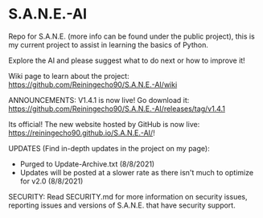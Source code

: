 # S.A.N.E.-AI
Repo for S.A.N.E. (more info can be found under the public project), this is my current project to assist in learning the basics of Python.

Explore the AI and please suggest what to do next or how to improve it!

Wiki page to learn about the project: https://github.com/Reiningecho90/S.A.N.E.-AI/wiki

ANNOUNCEMENTS: 
V1.4.1 is now live! Go download it: https://github.com/Reiningecho90/S.A.N.E.-AI/releases/tag/v1.4.1

Its official! The new website hosted by GitHub is now live: https://reiningecho90.github.io/S.A.N.E.-AI/!

UPDATES (Find in-depth updates in the project on my page):
- Purged to Update-Archive.txt (8/8/2021)
- Updates will be posted at a slower rate as there isn't much to optimize for v2.0 (8/8/2021)


SECURITY:
Read SECURITY.md for more information on security issues, reporting issues and versions of S.A.N.E. that have security support.
